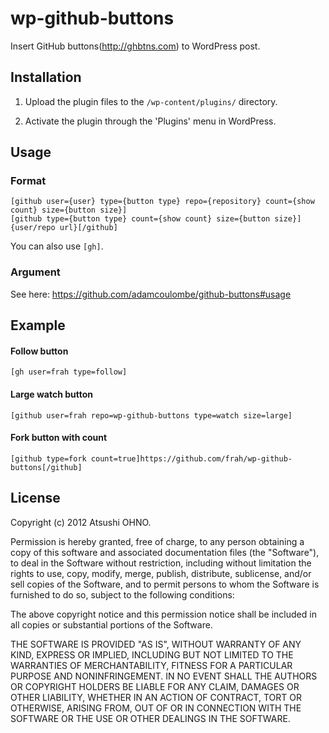 wp-github-buttons
=================
Insert GitHub buttons(http://ghbtns.com) to WordPress post.

Installation
------------
1. Upload the plugin files to the `/wp-content/plugins/` directory.

2. Activate the plugin through the 'Plugins' menu in WordPress.

Usage
-----
### Format
```
[github user={user} type={button type} repo={repository} count={show count} size={button size}]
[github type={button type} count={show count} size={button size}]{user/repo url}[/github]
```

You can also use `[gh]`.

### Argument
See here: https://github.com/adamcoulombe/github-buttons#usage

## Example
#### Follow button
```
[gh user=frah type=follow]
```
#### Large watch button
```
[github user=frah repo=wp-github-buttons type=watch size=large]
```

#### Fork button with count
```
[github type=fork count=true]https://github.com/frah/wp-github-buttons[/github]
```

License
-------
Copyright (c) 2012 Atsushi OHNO.

Permission is hereby granted, free of charge, to any person obtaining a copy of this software and associated documentation files (the "Software"), to deal in the Software without restriction, including without limitation the rights to use, copy, modify, merge, publish, distribute, sublicense, and/or sell copies of the Software, and to permit persons to whom the Software is furnished to do so, subject to the following conditions:

The above copyright notice and this permission notice shall be included in all copies or substantial portions of the Software.

THE SOFTWARE IS PROVIDED "AS IS", WITHOUT WARRANTY OF ANY KIND, EXPRESS OR IMPLIED, INCLUDING BUT NOT LIMITED TO THE WARRANTIES OF MERCHANTABILITY, FITNESS FOR A PARTICULAR PURPOSE AND NONINFRINGEMENT. IN NO EVENT SHALL THE AUTHORS OR COPYRIGHT HOLDERS BE LIABLE FOR ANY CLAIM, DAMAGES OR OTHER LIABILITY, WHETHER IN AN ACTION OF CONTRACT, TORT OR OTHERWISE, ARISING FROM, OUT OF OR IN CONNECTION WITH THE SOFTWARE OR THE USE OR OTHER DEALINGS IN THE SOFTWARE.
